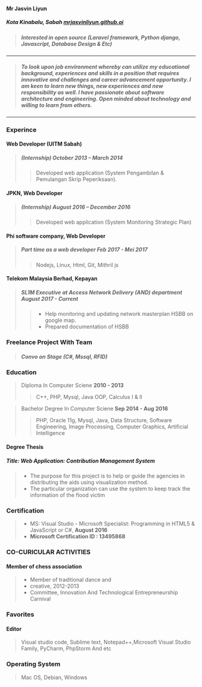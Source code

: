 #### Mr Jasvin Liyun
##### Kota Kinabalu, Sabah     [mrjasvinliyun.github.oi](mrjasvinliyun.github.io)
> ##### Interested in open source (Laravel framework, Python django, Javascript, Database Design & Etc)
---
> ##### *To look upon job environment whereby can utilize my educational background, experiences and skills in a position that requires innovative and challenges and career advancement opportunity. I am keen to learn new things, new experiences and new responsibility as well. I have passionate about software architecture and engineering*. Open minded about technology and willing to learn from others.
>
---


### Experince
#### Web Developer (UITM Sabah) 

> ##### (Internship) **October 2013 – March 2014**
> > Developed web application (System Pengambilan & Pemulangan Skrip Peperiksaan).

#### JPKN, Web Developer 
> ##### (Internship) **August 2016 – December 2016**
> > Developed web application (System Monitoring Strategic Plan)

#### Phi software company, Web Developer
> ##### Part time as a web developer **Feb 2017 - Mei 2017**
> > Nodejs, Linux, Html, Git, Mithril js

#### Telekom Malaysia Berhad, Kepayan
> ##### SL1M Executive at Access Network Delivery (AND) department August 2017 - Current
> > - Help monitoring and updating network masterplan HSBB on google map.
> > - Prepared documentation of HSBB

### Freelance Project With Team
> ##### Convo on Stage (C#, Mssql, RFID)

### Education
> Diploma In Computer Sciene **2010 - 2013**
> > C++, PHP, Mysql, Java OOP, Calculus I & II

> Bachelor Degree In Computer Sciene **Sep 2014 - Aug 2016**
> > PHP, Oracle 11g, Mysql, Java, Data Structure, Software Engineering,
Image Processing, Computer Graphics, Artificial Intelligence

#### Degree Thesis
##### Title: Web Application: Contribution Management System
> - The purpose for this project is to help or guide the agencies in distributing the aids using visualization method.
> - The particular organization can use the system to keep track the information of the flood victim

### Certification
> - MS: Visual Studio - Microsoft Specialist: Programming in HTML5 & JavaScript or C#, **August 2016**
> - **Microsoft Certification ID : 13495868**

### CO-CURICULAR ACTIVITIES
#### Member of chess association
> - Member of traditional dance and
> - creative, 2012-2013
> - Committee, Innovation And Technological Entrepreneurship Carnival

### Favorites
#### Editor
> Visual studio code, Sublime text, Notepad++,Microsoft Visual Studio Family, PyCharm, PhpStorm And etc

### Operating System
> Mac OS, Debian, Windows

